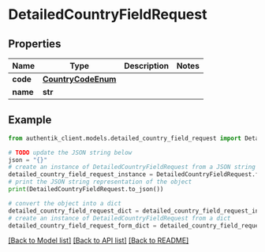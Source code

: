 # DetailedCountryFieldRequest


## Properties

Name | Type | Description | Notes
------------ | ------------- | ------------- | -------------
**code** | [**CountryCodeEnum**](CountryCodeEnum.md) |  | 
**name** | **str** |  | 

## Example

```python
from authentik_client.models.detailed_country_field_request import DetailedCountryFieldRequest

# TODO update the JSON string below
json = "{}"
# create an instance of DetailedCountryFieldRequest from a JSON string
detailed_country_field_request_instance = DetailedCountryFieldRequest.from_json(json)
# print the JSON string representation of the object
print(DetailedCountryFieldRequest.to_json())

# convert the object into a dict
detailed_country_field_request_dict = detailed_country_field_request_instance.to_dict()
# create an instance of DetailedCountryFieldRequest from a dict
detailed_country_field_request_form_dict = detailed_country_field_request.from_dict(detailed_country_field_request_dict)
```
[[Back to Model list]](../README.md#documentation-for-models) [[Back to API list]](../README.md#documentation-for-api-endpoints) [[Back to README]](../README.md)


